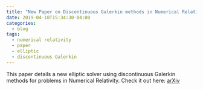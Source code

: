 ```yaml
---
title: "New Paper on Discontinuous Galerkin methods in Numerical Relativity"
date: 2019-04-18T15:34:30-04:00
categories:
  - blog
tags:
  - numerical relativity
  - paper
  - elliptic
  - discontinuous Galerkin
---
```


This paper details a new elliptic solver using discontinuous Galerkin methods for problems in Numerical Relativity. Check it out here: [arXiv](https://arxiv.org/abs/1907.01572)
